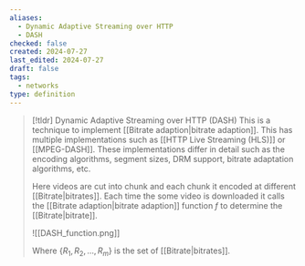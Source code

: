 ```yaml
---
aliases:
  - Dynamic Adaptive Streaming over HTTP
  - DASH
checked: false
created: 2024-07-27
last_edited: 2024-07-27
draft: false
tags:
  - networks
type: definition
---
```

>[!tldr] Dynamic Adaptive Streaming over HTTP (DASH)
>This is a technique to implement [[Bitrate adaption|bitrate adaption]]. This has multiple implementations such as [[HTTP Live Streaming (HLS)]] or [[MPEG-DASH]]. These implementations differ in detail such as the encoding algorithms, segment sizes, DRM support, bitrate adaptation algorithms, etc.
>
>Here videos are cut into chunk and each chunk it encoded at different [[Bitrate|bitrates]]. Each time the some video is downloaded it calls the [[Bitrate adaption|bitrate adaption]] function $f$ to determine the [[Bitrate|bitrate]].
>
>![[DASH_function.png]]
>
>Where $\{R_1, R_2, \ldots, R_m\}$ is the set of [[Bitrate|bitrates]]. 

